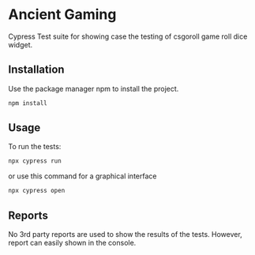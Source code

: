 # Ancient Gaming

Cypress Test suite for showing case the testing of csgoroll game roll dice widget.

## Installation

Use the package manager npm to install the project.

```bash
npm install
```

## Usage

To run the tests:

```bash
npx cypress run
```

or use this command for a graphical interface

```bash
npx cypress open
```

## Reports

No 3rd party reports are used to show the results of the tests.
However, report can easily shown in the console.
